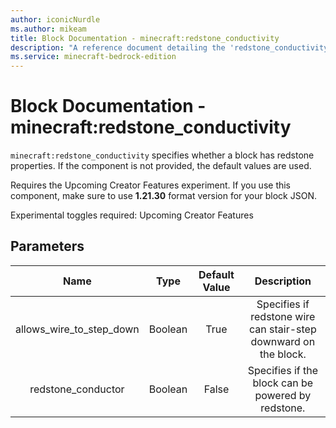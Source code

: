 ```yaml
---
author: iconicNurdle
ms.author: mikeam
title: Block Documentation - minecraft:redstone_conductivity
description: "A reference document detailing the 'redstone_conductivity' block component"
ms.service: minecraft-bedrock-edition
---
```


# Block Documentation - minecraft:redstone_conductivity

`minecraft:redstone_conductivity` specifies whether a block has redstone properties. If the component is not provided, the default values are used. 

Requires the Upcoming Creator Features experiment. If you use this component, make sure to use **1.21.30** format version for your block JSON.

Experimental toggles required: Upcoming Creator Features

## Parameters

| Name| Type |Default Value| Description
:-----------:|:-----------:|:-----------:|:-----------:
| allows_wire_to_step_down | Boolean | True | Specifies if redstone wire can stair-step downward on the block. |
| redstone_conductor | Boolean | False | Specifies if the block can be powered by redstone.|

